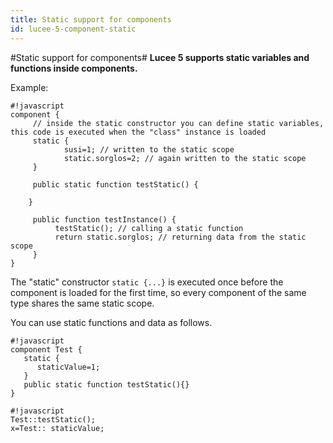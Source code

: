 ```yaml
---
title: Static support for components
id: lucee-5-component-static
---
```


#Static support for components#
**Lucee 5 supports static variables and functions inside components.**

Example:
```
#!javascript
component {
     // inside the static constructor you can define static variables, this code is executed when the "class" instance is loaded
     static {
            susi=1; // written to the static scope
            static.sorglos=2; // again written to the static scope
     }

     public static function testStatic() {

    }

     public function testInstance() {
          testStatic(); // calling a static function
          return static.sorglos; // returning data from the static scope
     }
}
```
The "static" constructor ```static {...}```  is executed once before the component is loaded for the first time, so every component of the same type shares the same static scope.

You can use static functions and data as follows.
```
#!javascript
component Test {
   static {
      staticValue=1;
   }
   public static function testStatic(){}
}
```
```
#!javascript
Test::testStatic();
x=Test:: staticValue;
```
